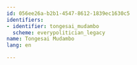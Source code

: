 ```yaml
---
id: 056ee26a-b2b1-4547-8612-1839ec1630c5
identifiers:
- identifier: tongesai_mudambo
  scheme: everypolitician_legacy
name: Tongesai Mudambo
lang: en

---
```

